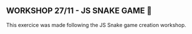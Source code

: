 ## WORKSHOP 27/11 - JS SNAKE GAME :snake:

This exercice was made following the JS Snake game creation workshop.